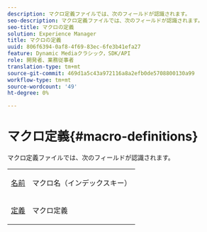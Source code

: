 ```yaml
---
description: マクロ定義ファイルでは、次のフィールドが認識されます。
seo-description: マクロ定義ファイルでは、次のフィールドが認識されます。
seo-title: マクロの定義
solution: Experience Manager
title: マクロの定義
uuid: 806f6394-0af8-4f69-83ec-6fe3b41efa27
feature: Dynamic Mediaクラシック，SDK/API
role: 開発者、業務従事者
translation-type: tm+mt
source-git-commit: 469d1a5c43a972116a8a2efb0de5708800130a99
workflow-type: tm+mt
source-wordcount: '49'
ht-degree: 0%

---
```



# マクロ定義{#macro-definitions}

マクロ定義ファイルでは、次のフィールドが認識されます。

<table id="simpletable_C34D1161A6E84214AD97F79345BDB180"> 
 <tr class="strow"> 
  <td class="stentry"> <p><span class="codeph"> <a href="../../../../../../is-api/image-catalog/image-serving-api-ref/c-image-catalog-reference/c-macro-definition-reference/r-name-macro.md#reference-7430cb46507c4cc2979151ceea76781a" type="reference" format="dita" scope="local"> 名前</a></span> </p></td> 
  <td class="stentry"> <p>マクロ名（インデックスキー） </p></td> 
 </tr> 
 <tr class="strow"> 
  <td class="stentry"> <p><span class="codeph"> <a href="/help/aem-is-ir-api/is-api/image-catalog/image-serving-api-ref/c-image-catalog-reference/c-macro-definition-reference/r-definition-macro.md" type="reference" format="dita" scope="local"> 定義</a></span> </p></td> 
  <td class="stentry"> <p>マクロ定義 </p></td> 
 </tr> 
</table>

